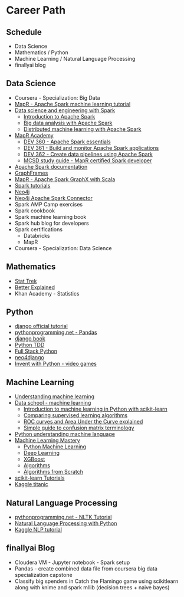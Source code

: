 # Career Path #

## Schedule ##
+ Data Science
+ Mathematics / Python
+ Machine Learning / Natural Language Processing
+ finallyai blog

## Data Science ##
+ Coursera - Specialization: Big Data 
+ [MapR - Apache Spark machine learning tutorial](https://www.mapr.com/blog/apache-spark-machine-learning-tutorial)
+ [Data science and engineering with Spark](https://courses.edx.org/dashboard/programs/21/data-science-and-engineering-with-spark)
  - [Introduction to Apache Spark](https://www.edx.org/course/introduction-apache-spark-uc-berkeleyx-cs105x)
  - [Big data analysis with Apache Spark](https://www.edx.org/course/big-data-analysis-apache-spark-uc-berkeleyx-cs110x)
  - [Distributed machine learning with Apache Spark](https://courses.edx.org/courses/course-v1:BerkeleyX+CS120x+2T2016/info)
+ [MapR Academy](http://learn.mapr.com/)
  - [DEV 360 - Apache Spark essentials](http://learn.mapr.com/dev-360-apache-spark-essentials)
  - [DEV 361 - Build and monitor Apache Spark applications](http://learn.mapr.com/dev-361-build-and-monitor-apache-spark-applications)
  - [DEV 362 - Create data pipelines using Apache Spark](http://learn.mapr.com/dev-362-create-data-pipelines-using-apache-spark)
  - [MCSD study guide - MapR certified Spark developer](http://learn.mapr.com/free-spark-certification-study-guide)
+ [Apache Spark documentation](http://spark.apache.org/docs/latest/)
+ [GraphFrames](http://graphframes.github.io/index.html)
+ [MapR - Apache Spark GraphX with Scala](https://www.mapr.com/blog/how-get-started-using-apache-spark-graphx-scala)
+ [Spark tutorials](http://sparktutorials.net/)
+ [Neo4j](https://neo4j.com/developer/get-started/)
+ [Neo4j Apache Spark Connector](https://neo4j.com/blog/neo4j-3-0-apache-spark-connector/)
+ Spark AMP Camp exercises
+ Spark cookbook
+ Spark machine learning book
+ Spark hub blog for developers
+ Spark certifications
  - Databricks
  - MapR
+ Coursera - Specialization: Data Science

## Mathematics ##
+ [Stat Trek](http://stattrek.com/)
+ [Better Explained](https://betterexplained.com/)
+ Khan Academy - Statistics

## Python ##
+ [django official tutorial](https://docs.djangoproject.com/en/1.10/intro/tutorial01/)
+ [pythonprogramming.net - Pandas](https://pythonprogramming.net/data-analysis-python-pandas-tutorial-introduction/)
+ [django book](http://djangobook.com/)
+ [Python TDD](http://www.obeythetestinggoat.com/)
+ [Full Stack Python](https://www.fullstackpython.com/)
+ [neo4django](https://neo4django.readthedocs.io/en/latest/index.html)
+ [Invent with Python - video games](http://inventwithpython.com/)

## Machine Learning ##
+ [Understanding machine learning](https://github.com/faameem/machine-learning/tree/master/understanding-machine-learning)
+ [Data school - machine learning](http://www.dataschool.io/tag/machine-learning/)
  - [Introduction to machine learning in Python with scikit-learn](http://www.dataschool.io/machine-learning-with-scikit-learn/)
  - [Comparing supervised learning algorithms](http://www.dataschool.io/comparing-supervised-learning-algorithms/)
  - [ROC curves and Area Under the Curve explained](http://www.dataschool.io/roc-curves-and-auc-explained/)
  - [Simple guide to confusion matrix terminology](http://www.dataschool.io/simple-guide-to-confusion-matrix-terminology/)
+ [Python understanding machine language](https://github.com/faameem/machine-learning/tree/master/python-understanding-machine-learning)
+ [Machine Learning Mastery](http://machinelearningmastery.com/)
  - [Python Machine Learning](http://machinelearningmastery.com/category/python-machine-learning/)
  - [Deep Learning](http://machinelearningmastery.com/category/deep-learning/)
  - [XGBoost](http://machinelearningmastery.com/category/xgboost/)
  - [Algorithms](http://machinelearningmastery.com/category/machine-learning-algorithms/)
  - [Algorithms from Scratch](http://machinelearningmastery.com/category/algorithms-from-scratch/)
+ [scikit-learn Tutorials](http://scikit-learn.org/stable/tutorial/index.html)
+ [Kaggle titanic](https://www.kaggle.com/c/titanic)

## Natural Language Processing ##
+ [pythonprogramming.net - NLTK Tutorial](https://pythonprogramming.net/tokenizing-words-sentences-nltk-tutorial/)
+ [Natural Language Processing with Python](http://www.nltk.org/book/)
+ [Kaggle NLP tutorial](https://www.kaggle.com/c/word2vec-nlp-tutorial)

## finallyai Blog ##
+ Cloudera VM - Jupyter notebook - Spark setup
+ Pandas - create combined data file from coursera big data specialization capstone
+ Classify big spenders in Catch the Flamingo game using scikitlearn along with knime and spark mllib (decision trees + naive bayes)
